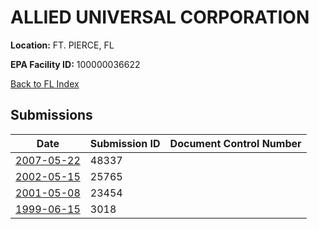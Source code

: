 # ALLIED UNIVERSAL CORPORATION

**Location:** FT. PIERCE, FL

**EPA Facility ID:** 100000036622

[Back to FL Index](../../index.md)

## Submissions

| Date | Submission ID | Document Control Number |
|------|--------------|-------------------------|
| [2007-05-22](submissions/48337.md) | 48337 |  |
| [2002-05-15](submissions/25765.md) | 25765 |  |
| [2001-05-08](submissions/23454.md) | 23454 |  |
| [1999-06-15](submissions/3018.md) | 3018 |  |
